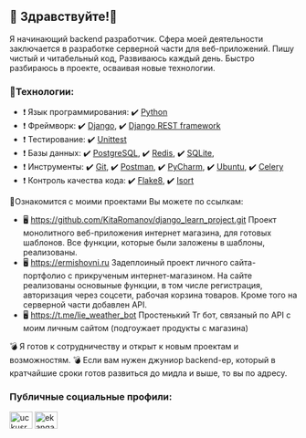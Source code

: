 ## 👋 Здравствуйте!👋

Я начинающий backend разработчик.
Сфера моей деятельности заключается в разработке серверной части для веб-приложений. Пишу чистый и читабельный код, Развиваюсь каждый день. Быстро разбираюсь в проекте, осваивая новые технологии.
### 💾Технологии:
- ❗ Язык программирования: 
  ✔️ [Python](https://www.python.org/ )
- ❗ Фреймворк:
  ✔️ [Django](https://www.djangoproject.com/),
  ✔️ [Django REST framework](https://www.django-rest-framework.org/)
- ❗ Тестирование:
  ✔️ [Unittest](https://docs.python.org/3/library/unittest.html)
- ❗ Базы данных:
  ✔️ [PostgreSQL](https://www.postgresql.org/),
  ✔️ [Redis](https://redis.io/),
  ✔️ [SQLite](https://www.sqlite.org/index.html),
- ❗ Инструменты: 
  ✔️ [Git](https://github.com/),
  ✔️ [Postman](https://www.postman.com/),
  ✔️ [PyCharm](https://www.jetbrains.com/pycharm/),
  ✔️ [Ubuntu](https://ubuntu.com/),
  ✔️ [Celery](https://docs.celeryq.dev/en/stable/)
- ❗ Контроль качества кода: 
  ✔️ [Flake8](https://flake8.pycqa.org/en/latest/index.html),
  ✔️ [Isort](https://pypi.org/project/isort/)

🌵Ознакомится с моими проектами Вы можете по ссылкам:
- 🖥️ https://github.com/KitaRomanov/django_learn_project.git
  Проект монолитного веб-приложения интернет магазина, для готовых шаблонов.
  Все функции, которые были заложены в шаблоны, реализованы.
- 🖥️ https://ermishovni.ru
  Задеплоиный проект личного сайта-портфолио с прикрученым интернет-магазином.
    На сайте реализованы основыные функции, в том числе регистрация, авторизация через соцсети, рабочая корзина товаров.
    Кроме того на серверной части добавлен API.
- 🖥️ https://t.me/lie_weather_bot Простенький Тг бот, связаный по API с моим личным сайтом (подгоужает продукты с магазина)



💣 Я готов к сотрудничеству и открыт к новым проектам и возможностям. 
💣 Если вам нужен джуниор backend-ер, который в кратчайшие сроки готов развиться до мидла и выше, то вы по адресу.

<h3 align="left">Публичные социальные профили:</h3>
<p align="left">
  <a href="https://vk.com/nikimine" target="blank"><img align="center" src="https://raw.githubusercontent.com/rahuldkjain/github-profile-readme-generator/master/src/images/icons/Social/vk.svg" alt="uckusrcohuy6t4sei-rvzcqq" height="30" width="40" /></a>
  <a href="https://t.me/Chikcharyk" target="blank"><img align="center" src="https://f.nodacdn.net/520196" alt="ekangash" height="30" width="40" /></a>
</p>

